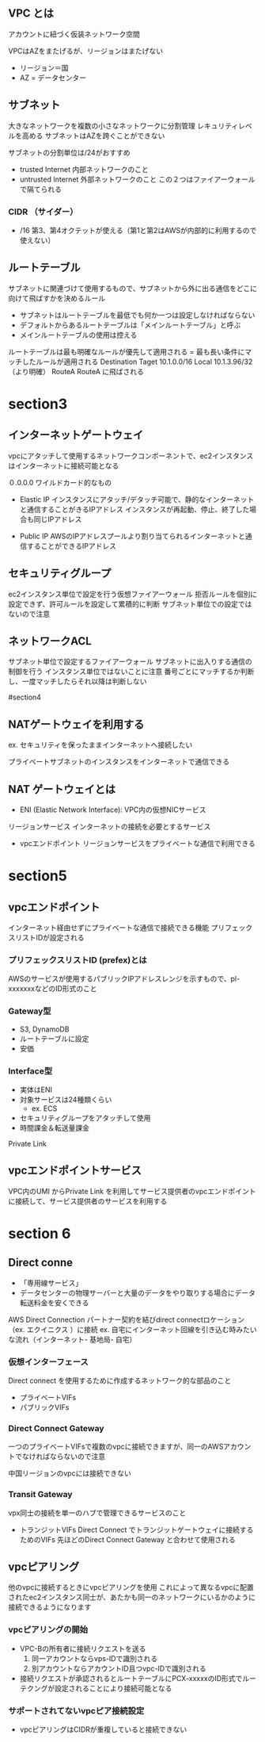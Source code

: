 ## VPC とは
アカウントに紐づく仮装ネットワーク空間

VPCはAZをまたげるが、リージョンはまたげない
- リージョン＝国
- AZ = データセンター


## サブネット
大きなネットワークを複数の小さなネットワークに分割管理
レキュリティレベルを高める
サブネットはAZを跨ぐことができない

サブネットの分割単位は/24がおすすめ

- trusted Internet 内部ネットワークのこと
- untrusted	 Internet 外部ネットワークのこと
この２つはファイアーウォールで隔てられる

### CIDR （サイダー）
- /16 第3、第4オクテットが使える（第1と第2はAWSが内部的に利用するので使えない）

## ルートテーブル
サブネットに関連づけて使用するもので、サブネットから外に出る通信をどこに向けて飛ばすかを決めるルール

- サブネットはルートテーブルを最低でも何か一つは設定しなければならない
- デフォルトからあるルートテーブルは「メインルートテーブル」と呼ぶ
- メインルートテーブルの使用は控える

ルートテーブルは最も明確なルールが優先して適用される
=  最も長い条件にマッチしたルールが適用される
Destination	Taget
10.1.0.0/16	Local
10.1.3.96/32（より明確）	RouteA
RouteA に飛ばされる

# section3

## インターネットゲートウェイ
vpcにアタッチして使用するネットワークコンポーネントで、ec2インスタンスはインターネットに接続可能となる

０.0.0.0 ワイルドカード的なもの

- Elastic IP
インスタンスにアタッチ/デタッチ可能で、静的なインターネットと通信することがきるIPアドレス
インスタンスが再起動、停止、終了した場合も同じIPアドレス

- Public IP
AWSのIPアドレスプールより割り当てられるインターネットと通信することができるIPアドレス

## セキュリティグループ
ec2インスタンス単位で設定を行う仮想ファイアーウォール
拒否ルールを個別に設定できず、許可ルールを設定して累積的に判断
サブネット単位での設定ではないので注意

## ネットワークACL
サブネット単位で設定するファイアーウォール
サブネットに出入りする通信の制御を行う
インスタンス単位ではないことに注意
番号ごとにマッチするか判断し、一度マッチしたらそれ以降は判断しない

#section4

## NATゲートウェイを利用する
ex. セキュリティを保ったままインターネットへ接続したい

プライベートサブネットのインスタンスをインターネットで通信できる

## NAT ゲートウェイとは
- ENI (Elastic Network Interface): VPC内の仮想NICサービス

リージョンサービス
インターネットの接続を必要とするサービス

- vpcエンドポイント
リージョンサービスをプライベートな通信で利用できる

# section5 
## vpcエンドポイント
インターネット経由せずにプライベートな通信で接続できる機能
プリフェックスリストIDが設定される

### プリフェックスリストID (prefex)とは
AWSのサービスが使用するパブリックIPアドレスレンジを示すもので、pl-xxxxxxxなどのID形式のこと

### Gateway型
- S3, DynamoDB
- ルートテーブルに設定
- 安価

### Interface型
- 実体はENI
- 対象サービスは24種類くらい
    - ex. ECS
- セキュリティグループをアタッチして使用
- 時間課金＆転送量課金

Private Link

## vpcエンドポイントサービス
VPC内のUMI からPrivate Link を利用してサービス提供者のvpcエンドポイントに接続して、サービス提供者のサービスを利用する

# section 6
## Direct conne
- 「専用線サービス」
- データセンターの物理サーバーと大量のデータをやり取りする場合にデータ転送料金を安くできる

AWS Direct Connection パートナー契約を結びdirect connectロケーション（ex. エクイニクス
）に接続 
ex. 自宅にインターネット回線を引き込む時みたいな流れ（インターネット- 基地局- 自宅）

### 仮想インターフェース
Direct connect を使用するために作成するネットワーク的な部品のこと

- プライベートVIFs
- パブリックVIFs

### Direct Connect Gateway
一つのプライベートVIFsで複数のvpcに接続できますが、同一のAWSアカウントでなければならないので注意

中国リージョンのvpcには接続できない

### Transit Gateway
vpx同士の接続を単一のハブで管理できるサービスのこと

- トランジットVIFs
Direct Connect でトランジットゲートウェイに接続するためのVIFs
先ほどのDirect Connect Gateway と合わせて使用される

## vpcピアリング
他のvpcに接続するときにvpcピアリングを使用
これによって異なるvpcに配置されたec2インスタンス同士が、あたかも同一のネットワークにいるかのように接続できるようになります

### vpcピアリングの開始
- VPC-Bの所有者に接続リクエストを送る
    1. 同一アカウントならvps-IDで識別される
    2. 別アカウントならアカウントID且つvpc-IDで識別される
- 接続リクエストが承認されるとルートテーブルにPCX-xxxxxのID形式でルーテクングが設定されることにより接続可能となる

### サポートされてないvpcピア接続設定
- vpcピアリングはCIDRが重複していると接続できない




